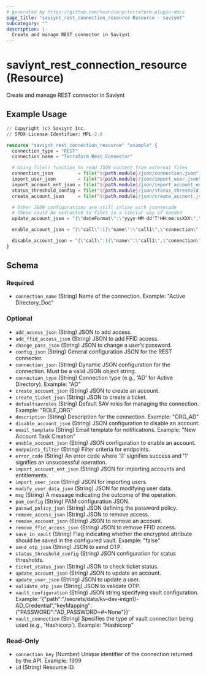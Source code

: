 ```yaml
---
# generated by https://github.com/hashicorp/terraform-plugin-docs
page_title: "saviynt_rest_connection_resource Resource - saviynt"
subcategory: ""
description: |-
  Create and manage REST connector in Saviynt
---
```


# saviynt_rest_connection_resource (Resource)

Create and manage REST connector in Saviynt

## Example Usage

```terraform
// Copyright (c) Saviynt Inc.
// SPDX-License-Identifier: MPL-2.0

resource "saviynt_rest_connection_resource" "example" {
  connection_type = "REST"
  connection_name = "Terraform_Rest_Connector"

  # Using file() function to read JSON content from external files
  connection_json         = file("${path.module}/json/connection.json")
  import_user_json        = file("${path.module}/json/import_user.json")
  import_account_ent_json = file("${path.module}/json/import_account_ent.json")
  status_threshold_config = file("${path.module}/json/status_threshold_config.json")
  create_account_json     = file("${path.module}/json/create_account.json")

  # Other JSON configurations are still inline with jsonencode
  # These could be extracted to files in a similar way if needed
  update_account_json = "{\"dateFormat\":\"yyyy-MM-dd'T'HH:mm:ssXXX\",\"responseColsToPropsMap\":{\"displayName\":\"call1.message.user.name~#~char\"},\"call\":[{\"name\":\"Role\",\"connection\":\"acctAuth\",\"url\":\"@HOSTNAME@/api/v2/users/${account.accountID}\",\"httpMethod\":\"PUT\",\"httpParams\":\"{\\\"user\\\":{\\\"name\\\":\\\"${user.firstname} ${user.lastname}\\\"}}\",\"httpHeaders\":{\"Authorization\":\"${access_token}\",\"Accept\":\"application/json\"},\"httpContentType\":\"application/json\",\"successResponses\":{\"statusCode\":[200,201]}}]}"

  enable_account_json = "{\"call\":[{\"name\":\"call1\",\"connection\":\"acctAuth\",\"url\":\"@HOSTNAME@/api/v2/users\",\"httpMethod\":\"PUT\",\"httpParams\":\"{\\\"user\\\":{\\\"suspended\\\":\\\"false\\\"}}\",\"httpHeaders\":{\"Authorization\":\"${access_token}\",\"Accept\":\"application/json\"},\"httpContentType\":\"application/json\",\"successResponses\":{\"statusCode\":[200,201]}}]}"

  disable_account_json = "{\"call\":[{\"name\":\"call1\",\"connection\":\"acctAuth\",\"url\":\"@HOSTNAME@/api/v2/users\",\"httpMethod\":\"PUT\",\"httpParams\":\"{\\\"user\\\":{\\\"suspended\\\":\\\"true\\\"}}\",\"httpHeaders\":{\"Authorization\":\"${access_token}\",\"Accept\":\"application/json\"},\"httpContentType\":\"application/json\",\"successResponses\":{\"statusCode\":[200,201]}}]}"
}
```

<!-- schema generated by tfplugindocs -->
## Schema

### Required

- `connection_name` (String) Name of the connection. Example: "Active Directory_Doc"

### Optional

- `add_access_json` (String) JSON to add access.
- `add_ffid_access_json` (String) JSON to add FFID access.
- `change_pass_json` (String) JSON to change a user’s password.
- `config_json` (String) General configuration JSON for the REST connector.
- `connection_json` (String) Dynamic JSON configuration for the connection. Must be a valid JSON object string.
- `connection_type` (String) Connection type (e.g., 'AD' for Active Directory). Example: "AD"
- `create_account_json` (String) JSON to create an account.
- `create_ticket_json` (String) JSON to create a ticket.
- `defaultsavroles` (String) Default SAV roles for managing the connection. Example: "ROLE_ORG"
- `description` (String) Description for the connection. Example: "ORG_AD"
- `disable_account_json` (String) JSON configuration to disable an account.
- `email_template` (String) Email template for notifications. Example: "New Account Task Creation"
- `enable_account_json` (String) JSON configuration to enable an account.
- `endpoints_filter` (String) Filter criteria for endpoints.
- `error_code` (String) An error code where '0' signifies success and '1' signifies an unsuccessful operation.
- `import_account_ent_json` (String) JSON for importing accounts and entitlements.
- `import_user_json` (String) JSON for importing users.
- `modify_user_data_json` (String) JSON for modifying user data.
- `msg` (String) A message indicating the outcome of the operation.
- `pam_config` (String) PAM configuration JSON.
- `passwd_policy_json` (String) JSON defining the password policy.
- `remove_access_json` (String) JSON to remove access.
- `remove_account_json` (String) JSON to remove an account.
- `remove_ffid_access_json` (String) JSON to remove FFID access.
- `save_in_vault` (String) Flag indicating whether the encrypted attribute should be saved in the configured vault. Example: "false"
- `send_otp_json` (String) JSON to send OTP.
- `status_threshold_config` (String) JSON configuration for status thresholds.
- `ticket_status_json` (String) JSON to check ticket status.
- `update_account_json` (String) JSON to update an account.
- `update_user_json` (String) JSON to update a user.
- `validate_otp_json` (String) JSON to validate OTP.
- `vault_configuration` (String) JSON string specifying vault configuration. Example: '{"path":"/secrets/data/kv-dev-intgn1/-AD_Credential","keyMapping":{"PASSWORD":"AD_PASSWORD~#~None"}}'
- `vault_connection` (String) Specifies the type of vault connection being used (e.g., 'Hashicorp'). Example: "Hashicorp"

### Read-Only

- `connection_key` (Number) Unique identifier of the connection returned by the API. Example: 1909
- `id` (String) Resource ID.
